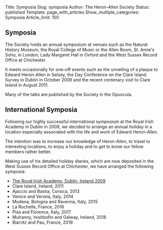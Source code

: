Title: Symposia
Slug: symposia
Author: The Heron-Allen Society
Status: published
Template: page_with_articles
Show_multiple_categories: Symposia
Article_limit: 100

## Symposia

The Society holds an annual symposium at venues such as the Natural History Museum, the Royal College of Music or the Allen Room, St. Anne's Soho, in London; Lady Margaret Hall in Oxford and the West Sussex Record Office at Chichester.

It meets occasionally for one-off events such as the unveiling of a plaque to Edward Heron-Allen in Selsey, the Day Conference on the Clare Island Survey in Dublin in October 2009 and the recent centenary visit to Clare Island in August 2011.

Many of the talks are published by the Society in the Opuscula.

## International Symposia

Following our highly successful international symposium at the Royal Irish Academy in Dublin in 2009, we decided to arrange an annual holiday in a location especially associated with the life and work of Edward Heron-Allen.

The intention was to increase our knowledge of Heron-Allen, to travel to interesting locations, to enjoy a holiday and to get to know our fellow members rather better.

Making use of his detailed holiday diaries, which are now deposited in the West Sussex Record Office at Chichester, we have arranged the following symposia:

- [The Royal Irish Academy, Dublin, Ireland 2009](/posts/royal-irish-academy-dublin-2009.html)
- Clare Island, Ireland, 2011
- Ajaccio and Bastia, Corsica, 2013
- Venice and Verona, Italy, 2014
- Modena, Bologna and Ravenna, Italy, 2015
- La Rochelle, France, 2016
- Pisa and Florence, Italy, 2017
- Mulranny, Inishbofin and Galway, Ireland, 2018
- Biarritz and Pau, France, 2019
